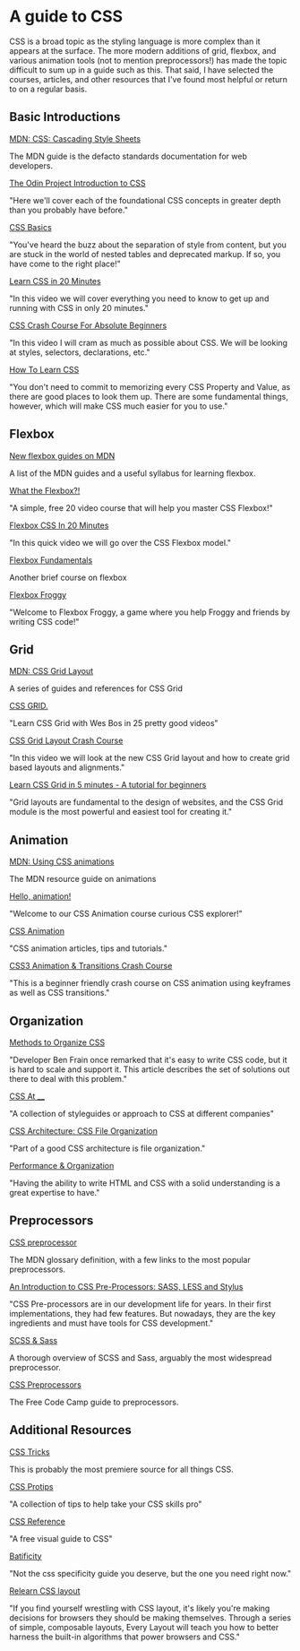 # A guide to CSS

CSS is a broad topic as the styling language is more complex than it appears at the surface. The more modern additions of grid, flexbox, and various animation tools (not to mention preprocessors!) has made the topic difficult to sum up in a guide such as this. That said, I have selected the courses, articles, and other resources that I've found most helpful or return to on a regular basis.

## Basic Introductions

[MDN: CSS: Cascading Style Sheets](https://developer.mozilla.org/en-US/docs/Web/CSS) 

The MDN guide is the defacto standards documentation for web developers.

[The Odin Project Introduction to CSS](https://www.theodinproject.com/courses/html5-and-css3#css) 

"Here we'll cover each of the foundational CSS concepts in greater depth than you probably have before."

[CSS Basics](https://www.cssbasics.com/) 

"You've heard the buzz about the separation of style from content, but you are stuck in the world of nested tables and deprecated markup. If so, you have come to the right place!"

[Learn CSS in 20 Minutes](https://www.youtube.com/watch?v=1PnVor36\_40) 

"In this video we will cover everything you need to know to get up and running with CSS in only 20 minutes."

[CSS Crash Course For Absolute Beginners](https://www.youtube.com/watch?v=yfoY53QXEnI) 

"In this video I will cram as much as possible about CSS. We will be looking at styles, selectors, declarations, etc."

[How To Learn CSS](https://www.smashingmagazine.com/2019/01/how-to-learn-css/) 

"You don't need to commit to memorizing every CSS Property and Value, as there are good places to look them up. There are some fundamental things, however, which will make CSS much easier for you to use."

## Flexbox

[New flexbox guides on MDN](https://hacks.mozilla.org/2018/01/new-flexbox-guides-on-mdn/) 

A list of the MDN guides and a useful syllabus for learning flexbox.

[What the Flexbox?!](https://flexbox.io/) 

"A simple, free 20 video course that will help you master CSS Flexbox!"

[Flexbox CSS In 20 Minutes](https://www.youtube.com/watch?v=JJSoEo8JSnc) 

"In this quick video we will go over the CSS Flexbox model."

[Flexbox Fundamentals](https://egghead.io/courses/flexbox-fundamentals) 

Another brief course on flexbox

[Flexbox Froggy](https://flexboxfroggy.com/) 

"Welcome to Flexbox Froggy, a game where you help Froggy and friends by writing CSS code!"

## Grid

[MDN: CSS Grid Layout](https://developer.mozilla.org/en-US/docs/Web/CSS/CSS\_Grid\_Layout) 

A series of guides and references for CSS Grid

[CSS GRID.](https://cssgrid.io/) 

"Learn CSS Grid with Wes Bos in 25 pretty good videos"

[CSS Grid Layout Crash Course](https://www.youtube.com/watch?v=jV8B24rSN5o) 

"In this video we will look at the new CSS Grid layout and how to create grid based layouts and alignments."

[Learn CSS Grid in 5 minutes - A tutorial for beginners](https://www.freecodecamp.org/news/learn-css-grid-in-5-minutes-f582e87b1228/) 

"Grid layouts are fundamental to the design of websites, and the CSS Grid module is the most powerful and easiest tool for creating it."

## Animation

[MDN: Using CSS animations](https://developer.mozilla.org/en-US/docs/Web/CSS/CSS\_Animations/Using\_CSS\_animations) 

The MDN resource guide on animations

[Hello, animation!](https://css-animations.io/) 

"Welcome to our CSS Animation course curious CSS explorer!"

[CSS Animation](https://cssanimation.rocks/) 

"CSS animation articles, tips and tutorials."

[CSS3 Animation & Transitions Crash Course](https://www.youtube.com/watch?v=zHUpx90NerM) 

"This is a beginner friendly crash course on CSS animation using keyframes as well as CSS transitions."

## Organization

[Methods to Organize CSS](https://css-tricks.com/methods-organize-css/) 

"Developer Ben Frain once remarked that it's easy to write CSS code, but it is hard to scale and support it. This article describes the set of solutions out there to deal with this problem."

[CSS At \_\_](https://github.com/yuanchuan/CSS-at) 

"A collection of styleguides or approach to CSS at different companies"

[CSS Architecture: CSS File Organization](https://www.sitepoint.com/css-architecture-css-file-organization/) 

"Part of a good CSS architecture is file organization."

[Performance & Organization](https://learn.shayhowe.com/advanced-html-css/performance-organization/) 

"Having the ability to write HTML and CSS with a solid understanding is a great expertise to have."

## Preprocessors

[CSS preprocessor](https://developer.mozilla.org/en-US/docs/Glossary/CSS\_preprocessor) 

The MDN glossary definition, with a few links to the most popular preprocessors.

[An Introduction to CSS Pre-Processors: SASS, LESS and Stylus](https://htmlmag.com/article/an-introduction-to-css-preprocessors-sass-less-stylus) 

"CSS Pre-processors are in our development life for years. In their first implementations, they had few features. But nowadays, they are the key ingredients and must have tools for CSS development."

[SCSS & Sass](https://learn.shayhowe.com/advanced-html-css/preprocessors/#scss-sass) 

A thorough overview of SCSS and Sass, arguably the most widespread preprocessor.

[CSS Preprocessors](https://guide.freecodecamp.org/css/css-preprocessors/) 

The Free Code Camp guide to preprocessors.

## Additional Resources

[CSS Tricks](https://css-tricks.com) 

This is probably the most premiere source for all things CSS.

[CSS Protips](https://github.com/AllThingsSmitty/css-protips) 

"A collection of tips to help take your CSS skills pro"

[CSS Reference](https://cssreference.io/) 

"A free visual guide to CSS"

[Batificity](http://batificity.com/) 

"Not the css specificity guide you deserve, but the one you need right now."

[Relearn CSS layout](https://every-layout.dev/) 

"If you find yourself wrestling with CSS layout, it's likely you're making decisions for browsers they should be making themselves. Through a series of simple, composable layouts, Every Layout will teach you how to better harness the built-in algorithms that power browsers and CSS."
